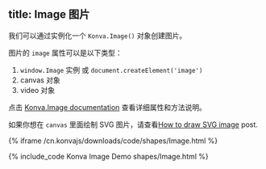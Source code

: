 title: Image 图片
---

我们可以通过实例化一个 `Konva.Image()` 对象创建图片。

图片的 `image` 属性可以是以下类型：
1. `window.Image` 实例 或 `document.createElement('image')`
2. canvas 对象
3. video 对象

点击 [Konva.Image documentation](/cn.konvajs/api/Konva.Image.html) 查看详细属性和方法说明。

如果你想在 `canvas` 里面绘制 SVG 图片，请查看[How to draw SVG image](/cn.konvajs/docs/sandbox/Animals_on_the_Beach_Game.html) post.

{% iframe /cn.konvajs/downloads/code/shapes/Image.html %}

{% include_code Konva Image Demo shapes/Image.html %}